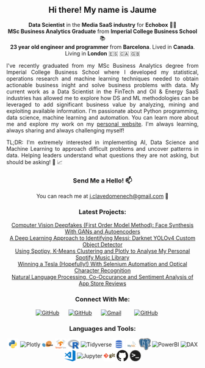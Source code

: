 <h2 align='center'> Hi there! My name is Jaume </h2>

<p align='center'>
  <b>Data Scientist</b> in the <b>Media SaaS industry</b> for <b>Echobox</b> 👨‍💻 </br>
  <b>MSc Business Analytics Graduate</b> from <b>Imperial College Business School</b> 📚 </br>
  <b>23 year old engineer and programmer</b> from <b>Barcelona</b>. Lived in <b>Canada</b>. Living in <b>London</b> 🇪🇸 🇨🇦 🇬🇧</br>
</p>

<p align="justify">I've recently graduated from my MSc Business Analytics degree from Imperial College Business School where I developed my statistical, operations research and machine learning techniques needed to obtain actionable business inight and solve business problems with data. My current work as a Data Scientist in the FinTech and Oil & Energy SaaS industries has allowed me to explore how DS and ML methodologies can be leveraged to add significant business value by analyzing, mining and exploiting available information. I'm passionate about Python programming, data science, machine learning and automation. You can learn more about me and explore my work on my <a href="https://jaumeclave.github.io./" target="_blank"> personal website</a>. I'm always learning, always sharing and always challenging myself!</p>

<p align="justify">TL;DR: I'm extremely interested in implementing AI, Data Science and Machine Learning to approach difficult problems and uncover patterns in data. Helping leaders understand what questions they are not asking, but should be asking! 🔎 📈  </p>

<h3 align='center'> Send Me a Hello! 📫 </h3>

<p align='center'>
  You can reach me at <a href="mailto:j.clavedomenech@gmail.com">j.clavedomenech@gmail.com</a> 📧 
</p>


<h3 align = 'center'>Latest Projects:</h3>
<p align = 'center'><a href="https://jaumeclave.github.io./#deepfakes-first-order-model" target="_blank">Computer Vision Deepfakes (First Order Model Method): Face Synthesis With GANs and Autoencoders</a></br>
<a href="https://jaumeclave.github.io./#yolov4-custom-object-detector" target="_blank">A Deep Learning Approach to Identifying Messi: Darknet YOLOv4 Custom Object Detector</a></br>
<a href="https://jaumeclave.github.io./#spotify-music-analysis" target="_blank">Using Spotipy, K-Means Clustering and Plotly to Analyse My Personal Spotify Music Library</a></br>
<a href="https://jaumeclave.github.io./#ocr-selenium-automation" target="_blank">Winning a Tesla (Hopefully!) With Selenium Automation and Optical Character Recognition</a></br>
<a href="https://jaumeclave.github.io./#natural-langauge-processing-of-app-reviews" target="_blank">Natural Language Processing, Co-Occurance and Sentiment Analysis of App Store Reviews</a></br>

<h3 align = 'center'>Connect With Me:</h3>
<p align = 'center'><a href="https://www.linkedin.com/in/jaume-clave-domenech/" target="_blank">
<img alt="GitHub" src="https://jaumeclave.github.io./images/linkedin_logo.png" height="17"></a>
<a href="https://github.com/JaumeClave" target="_blank">
<img alt="GitHub" src="https://jaumeclave.github.io./images/github_logo.png" height="18" hspace="20"></a>
<a href="mailto:j.clavedomenech@gmail.com" target="_blank">
<img alt="Gmail" src="https://jaumeclave.github.io./images/gmail_logo.png" height="18"></a>
<a href="https://jaumeclave.github.io./" target="_blank">
<img alt="GitHub" src="https://img.icons8.com/wired/2x/domain.png" height="17" hspace="30"></a></p>

<h3 align = 'center'>Languages and Tools:</h3>
<p align = 'center'><img align="center" alt="Python" width="30px" src="https://raw.githubusercontent.com/github/explore/80688e429a7d4ef2fca1e82350fe8e3517d3494d/topics/python/python.png" />
<img align="center" alt="Plotly" width="30px" src="https://avatars2.githubusercontent.com/u/5997976?s=200&v=4" />
<img align="center" alt="Scikit-Learn" width="30px" src="https://raw.githubusercontent.com/github/explore/80688e429a7d4ef2fca1e82350fe8e3517d3494d/topics/scikit-learn/scikit-learn.png" />
<img align="center" alt="Tensorflow" width="30px" src="https://raw.githubusercontent.com/github/explore/80688e429a7d4ef2fca1e82350fe8e3517d3494d/topics/tensorflow/tensorflow.png" />

<img align="center" alt="R" width="30px" src="https://raw.githubusercontent.com/github/explore/80688e429a7d4ef2fca1e82350fe8e3517d3494d/topics/r/r.png" />
<img align="center" alt="Tidyverse" width="30px" src="https://avatars1.githubusercontent.com/u/22032646?s=200&v=4" />

<img align="center" alt="SQL" width="30px" src="https://raw.githubusercontent.com/github/explore/80688e429a7d4ef2fca1e82350fe8e3517d3494d/topics/sql/sql.png" />
<img align="center" alt="MySQL" width="30px" src="https://raw.githubusercontent.com/github/explore/80688e429a7d4ef2fca1e82350fe8e3517d3494d/topics/mysql/mysql.png" />
<img align="center" alt="PostgreSQL" width="30px" src="https://raw.githubusercontent.com/github/explore/80688e429a7d4ef2fca1e82350fe8e3517d3494d/topics/postgresql/postgresql.png" />

<img align="center" alt="PowerBI" width="30px" src="https://avatars0.githubusercontent.com/u/9753375?s=200&v=4" />
<img align="center" alt="DAX" width="30px" src="https://avatars0.githubusercontent.com/u/11537745?s=200&v=4" />

<img align="center" alt="Visual Studio Code" width="30px" src="https://raw.githubusercontent.com/github/explore/80688e429a7d4ef2fca1e82350fe8e3517d3494d/topics/visual-studio-code/visual-studio-code.png" />
<img align="center" alt="Jupyter" width="30px" src="https://avatars1.githubusercontent.com/u/7388996?s=200&v=4" />
<img align="center" alt="Git" width="30px" src="https://raw.githubusercontent.com/github/explore/80688e429a7d4ef2fca1e82350fe8e3517d3494d/topics/git/git.png" />
<img align="center" alt="GitHub" width="30px" src="https://raw.githubusercontent.com/github/explore/78df643247d429f6cc873026c0622819ad797942/topics/github/github.png" />
<img align="center" alt="Terminal" width="30px" src="https://raw.githubusercontent.com/github/explore/80688e429a7d4ef2fca1e82350fe8e3517d3494d/topics/terminal/terminal.png" /></p> 
</br>
